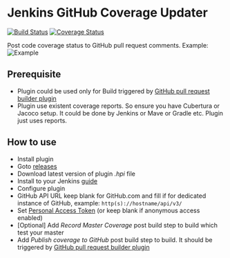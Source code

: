 # Jenkins GitHub Coverage Updater

[![Build Status](https://travis-ci.org/terma/github-pr-coverage-status.svg?branch=master)](https://travis-ci.org/terma/github-pr-coverage-status)
[![Coverage Status](https://coveralls.io/repos/github/terma/github-pr-coverage-status/badge.svg?branch=master)](https://coveralls.io/github/terma/github-pr-coverage-status?branch=master)



Post code coverage status to GitHub pull request comments. Example:
![Example](https://raw.githubusercontent.com/terma/jenkins-github-coverage-updater/master/screenshot.png)

## Prerequisite

* Plugin could be used only for Build triggered by [GitHub pull request builder plugin](https://wiki.jenkins-ci.org/display/JENKINS/GitHub+pull+request+builder+plugin)
* Plugin use existent coverage reports. So ensure you have Cubertura or Jacoco setup. It could be done by Jenkins or Mave or Gradle etc. Plugin just uses reports.

## How to use

* Install plugin
 * Goto [releases](https://github.com/terma/jenkins-github-coverage-updater/releases)
 * Download latest version of plugin *.hpi* file
 * Install to your Jenkins [guide](https://wiki.jenkins-ci.org/display/JENKINS/Plugins)
* Configure plugin
 * GitHub API URL keep blank for GitHub.com and fill if for dedicated instance of GitHub, example: ```http(s)://hostname/api/v3/```
 * Set [Personal Access Token](https://github.com/blog/1509-personal-api-tokens) (or keep blank if anonymous access enabled)
* [Optional] Add *Record Master Coverage* post build step to build which test your master
* Add *Publish coverage to GitHub* post build step to build. It should be triggered by [GitHub pull request builder plugin](https://wiki.jenkins-ci.org/display/JENKINS/GitHub+pull+request+builder+plugin)
